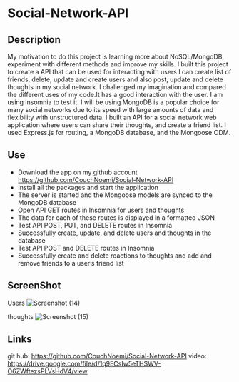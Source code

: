 # Social-Network-API

## Description
My motivation to do this project is learning more about NoSQL/MongoDB, experiment with different methods and improve my skills. I built this project to create a API that can be used for interacting with users I can create list of friends, delete, update and create users and also post, update and delete thoughts in my social network. I challenged my imagination and compared the different uses of my code.It has a good interaction with the user. I am using insomnia to test it.
I will be using MongoDB is a popular choice for many social networks due to its speed with large amounts of data and flexibility with unstructured data.
I  built an API for a social network web application where users can share their thoughts, and create a friend list. I used Express.js for routing, a MongoDB database, and the Mongoose ODM.



## Use 

* Download the app on my github account 
https://github.com/CouchNoemi/Social-Network-API
* Install all the packages and start the application
* The server is started and the Mongoose models are synced to the MongoDB database
* Open API GET routes in Insomnia for users and thoughts
* The data for each of these routes is displayed in a formatted JSON
* Test API POST, PUT, and DELETE routes in Insomnia
* Successfully create, update, and delete users and thoughts in the database
* Test API POST and DELETE routes in Insomnia
* Successfully create and delete reactions to thoughts and add and remove friends to a user’s friend list


## ScreenShot
Users 
![Screenshot (14)](https://github.com/CouchNoemi/Social-Network-API/assets/116734415/d0b3b1f5-82d6-4245-9a7f-a6d013bc1463)

thoughts
![Screenshot (15)](https://github.com/CouchNoemi/Social-Network-API/assets/116734415/e7e7115b-813a-499d-8c88-5538666010b3)


## Links 

git hub: https://github.com/CouchNoemi/Social-Network-API
video: https://drive.google.com/file/d/1q9ECsIw5eTHSWV-O6ZWftezsPLVsHdV4/view

